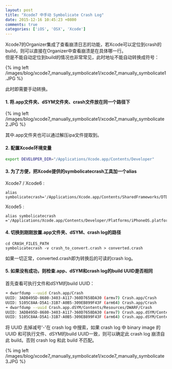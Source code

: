 ```yaml
---
layout: post
title: "Xcode7 中手动 Symbolicate Crash Log"
date: 2015-12-16 10:45:23 +0800
comments: true
categories: ['iOS', 'OSX', 'Xcode']
---
```


Xcode7的Organizer集成了查看崩溃日志的功能，若Xcode可以定位到crash的build，则可以直接在Organizer中查看崩溃是在具体哪一行。  
但是不能自动定位到build的情况也非常常见，此时地址不能自动转换成符号：  

{% img left /images/blog/xcode7_manually_symbolicate1/xcode7_manually_symbolicate1.JPG %}  

此时即需要手动转换。  

<!--more-->

#### 1. 将.app文件夹、dSYM文件夹、crash文件放在同一个路径下

{% img left /images/blog/xcode7_manually_symbolicate1/xcode7_manually_symbolicate2.JPG %}  

其中.app文件夹也可以通过解压ipa文件提取到。  

#### 2. 配置Xcode环境变量

```bash
export DEVELOPER_DIR="/Applications/Xcode.app/Contents/Developer"
```

#### 3. 为了方便，把Xcode提供的symbolicatecrash工具加一个alias

Xcode7 / Xcode6 :  
```
alias symbolicatecrash='/Applications/Xcode.app/Contents/SharedFrameworks/DTDeviceKitBase.framework/Versions/Current/Resources/symbolicatecrash'
```

Xcode5 :  
```
alias symbolicatecrash ='/Applications/Xcode.app/Contents/Developer/Platforms/iPhoneOS.platform/Developer/Library/PrivateFrameworks/DTDeviceKitBase.framework/Versions/Current/Resources/symbolicatecrash'
```

#### 4. 切换到刚刚放置.app文件夹、dSYM、crash log的路径

```
cd CRASH_FILES_PATH
symbolicatecrash -v crash_to_convert.crash > converted.crash
```

如果一切正常，converted.crash即为转换后的可读的crash log。  

#### 5. 如果没有成功，则检查.app、dSYM和crash log的build UUID是否相同

首先查看可执行文件和dSYM的build UUID：  

```bash
➜ dwarfdump --uuid Crash.app/Crash
UUID: 3ADB495D-8680-3403-A117-360D7658DA30 (armv7) Crash.app/Crash
UUID: 5105C8AA-D5A1-31B7-A0B5-309EB899F43F (arm64) Crash.app/Crash
➜ dwarfdump --uuid Crash.app.dSYM/Contents/Resources/DWARF/Crash 
UUID: 3ADB495D-8680-3403-A117-360D7658DA30 (armv7) Crash.app.dSYM/Contents/Resources/DWARF/Crash
UUID: 5105C8AA-D5A1-31B7-A0B5-309EB899F43F (arm64) Crash.app.dSYM/Contents/Resources/DWARF/Crash
```

将 UUID 去掉减号'-'在 crash log 中搜索，如果 crash log 中 binary image 的 UUID 和可执行文件、dSYM的build UUID一致，则可以确定此 crash log 崩溃自此 build。否则 crash log 和此 build 不匹配。  

{% img left /images/blog/xcode7_manually_symbolicate1/xcode7_manually_symbolicate3.JPG %}  
